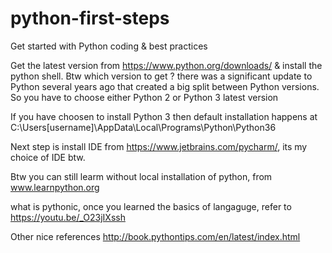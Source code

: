 # python-first-steps
Get started with Python coding &amp; best practices

Get the latest version from https://www.python.org/downloads/ & install the python shell. Btw which version to get ? there was a significant update to Python several years ago that created a big split between Python versions. So you have to choose either Python 2 or Python 3 latest version

If you have choosen to install Python 3 then default installation happens at C:\Users\[username]\AppData\Local\Programs\Python\Python36 

Next step is install IDE from https://www.jetbrains.com/pycharm/, its my choice of IDE btw.

Btw you can still learm without local installation of python, from www.learnpython.org


what is pythonic, once you learned the basics of langaguge, refer to https://youtu.be/_O23jIXssh

Other nice references
http://book.pythontips.com/en/latest/index.html 
